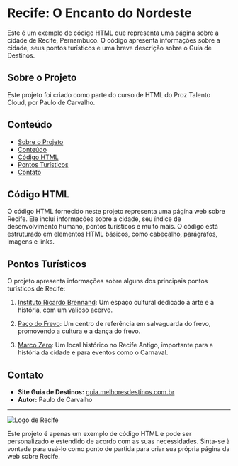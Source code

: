 # Recife: O Encanto do Nordeste

Este é um exemplo de código HTML que representa uma página sobre a cidade de Recife, Pernambuco. O código apresenta informações sobre a cidade, seus pontos turísticos e uma breve descrição sobre o Guia de Destinos.

## Sobre o Projeto

Este projeto foi criado como parte do curso de HTML do Proz Talento Cloud, por Paulo de Carvalho.

## Conteúdo

- [Sobre o Projeto](#sobre-o-projeto)
- [Conteúdo](#conteúdo)
- [Código HTML](#código-html)
- [Pontos Turísticos](#pontos-turísticos)
- [Contato](#contato)

## Código HTML

O código HTML fornecido neste projeto representa uma página web sobre Recife. Ele inclui informações sobre a cidade, seu índice de desenvolvimento humano, pontos turísticos e muito mais. O código está estruturado em elementos HTML básicos, como cabeçalho, parágrafos, imagens e links.

## Pontos Turísticos

O projeto apresenta informações sobre alguns dos principais pontos turísticos de Recife:

1. [Instituto Ricardo Brennand](https://www.institutoricardobrennand.org.br/): Um espaço cultural dedicado à arte e à história, com um valioso acervo.

2. [Paço do Frevo](https://pacodofrevo.org.br/): Um centro de referência em salvaguarda do frevo, promovendo a cultura e a dança do frevo.

3. [Marco Zero](https://summitmobilidade.estadao.com.br/urbanismo/marco-zero-recife-qual-e-a-historia-do-ponto-turistico/): Um local histórico no Recife Antigo, importante para a história da cidade e para eventos como o Carnaval.

## Contato

- **Site Guia de Destinos:** [guia.melhoresdestinos.com.br](https://guia.melhoresdestinos.com.br/)
- **Autor:** Paulo de Carvalho

---

![Logo de Recife](https://img.freepik.com/vetores-premium/recife-brasil-bandeira-viagem-lembranca-adesivo-skyline-landmark-logo-emblema-selo-selo-emblema-svg-eps_669574-349.jpg?w=740)

Este projeto é apenas um exemplo de código HTML e pode ser personalizado e estendido de acordo com as suas necessidades. Sinta-se à vontade para usá-lo como ponto de partida para criar sua própria página da web sobre Recife.
